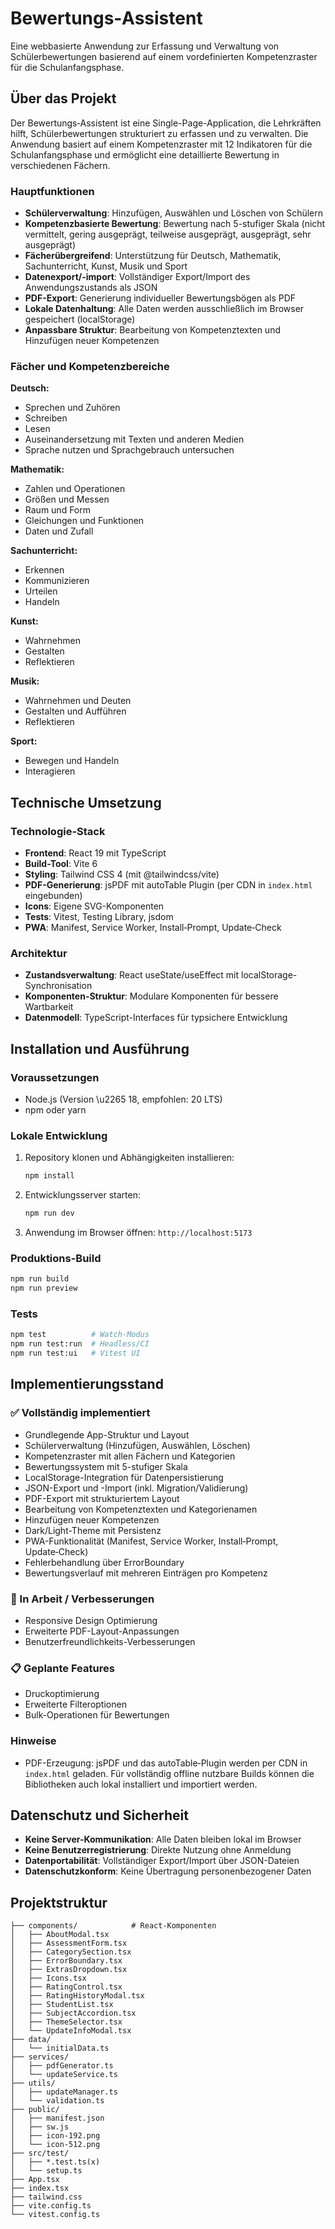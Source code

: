 
# Bewertungs‑Assistent

Eine webbasierte Anwendung zur Erfassung und Verwaltung von Schülerbewertungen basierend auf einem vordefinierten Kompetenzraster für die Schulanfangsphase.

## Über das Projekt

Der Bewertungs‑Assistent ist eine Single-Page-Application, die Lehrkräften hilft, Schülerbewertungen strukturiert zu erfassen und zu verwalten. Die Anwendung basiert auf einem Kompetenzraster mit 12 Indikatoren für die Schulanfangsphase und ermöglicht eine detaillierte Bewertung in verschiedenen Fächern.

### Hauptfunktionen

- **Schülerverwaltung**: Hinzufügen, Auswählen und Löschen von Schülern
- **Kompetenzbasierte Bewertung**: Bewertung nach 5-stufiger Skala (nicht vermittelt, gering ausgeprägt, teilweise ausgeprägt, ausgeprägt, sehr ausgeprägt)
- **Fächerübergreifend**: Unterstützung für Deutsch, Mathematik, Sachunterricht, Kunst, Musik und Sport
- **Datenexport/-import**: Vollständiger Export/Import des Anwendungszustands als JSON
- **PDF-Export**: Generierung individueller Bewertungsbögen als PDF
- **Lokale Datenhaltung**: Alle Daten werden ausschließlich im Browser gespeichert (localStorage)
- **Anpassbare Struktur**: Bearbeitung von Kompetenztexten und Hinzufügen neuer Kompetenzen

### Fächer und Kompetenzbereiche

**Deutsch:**
- Sprechen und Zuhören
- Schreiben  
- Lesen
- Auseinandersetzung mit Texten und anderen Medien
- Sprache nutzen und Sprachgebrauch untersuchen

**Mathematik:**
- Zahlen und Operationen
- Größen und Messen
- Raum und Form
- Gleichungen und Funktionen
- Daten und Zufall

**Sachunterricht:**
- Erkennen
- Kommunizieren
- Urteilen
- Handeln

**Kunst:**
- Wahrnehmen
- Gestalten
- Reflektieren

**Musik:**
- Wahrnehmen und Deuten
- Gestalten und Aufführen
- Reflektieren

**Sport:**
- Bewegen und Handeln
- Interagieren

## Technische Umsetzung

### Technologie-Stack
- **Frontend**: React 19 mit TypeScript
- **Build-Tool**: Vite 6
- **Styling**: Tailwind CSS 4 (mit @tailwindcss/vite)
- **PDF-Generierung**: jsPDF mit autoTable Plugin (per CDN in `index.html` eingebunden)
- **Icons**: Eigene SVG-Komponenten
- **Tests**: Vitest, Testing Library, jsdom
- **PWA**: Manifest, Service Worker, Install‑Prompt, Update‑Check

### Architektur
- **Zustandsverwaltung**: React useState/useEffect mit localStorage-Synchronisation
- **Komponenten-Struktur**: Modulare Komponenten für bessere Wartbarkeit
- **Datenmodell**: TypeScript-Interfaces für typsichere Entwicklung

## Installation und Ausführung

### Voraussetzungen
- Node.js (Version \u2265 18, empfohlen: 20 LTS)
- npm oder yarn

### Lokale Entwicklung

1. Repository klonen und Abhängigkeiten installieren:
   ```bash
   npm install
   ```

2. Entwicklungsserver starten:
   ```bash
   npm run dev
   ```

3. Anwendung im Browser öffnen: `http://localhost:5173`

### Produktions-Build

```bash
npm run build
npm run preview
```

### Tests

```bash
npm test          # Watch-Modus
npm run test:run  # Headless/CI
npm run test:ui   # Vitest UI
```

## Implementierungsstand

### ✅ Vollständig implementiert
- Grundlegende App-Struktur und Layout
- Schülerverwaltung (Hinzufügen, Auswählen, Löschen)
- Kompetenzraster mit allen Fächern und Kategorien
- Bewertungssystem mit 5-stufiger Skala
- LocalStorage-Integration für Datenpersistierung
- JSON-Export und -Import (inkl. Migration/Validierung)
- PDF-Export mit strukturiertem Layout
- Bearbeitung von Kompetenztexten und Kategorienamen
- Hinzufügen neuer Kompetenzen
- Dark/Light-Theme mit Persistenz
- PWA-Funktionalität (Manifest, Service Worker, Install‑Prompt, Update‑Check)
- Fehlerbehandlung über ErrorBoundary
- Bewertungsverlauf mit mehreren Einträgen pro Kompetenz

### 🔄 In Arbeit / Verbesserungen
- Responsive Design Optimierung
- Erweiterte PDF-Layout-Anpassungen
- Benutzerfreundlichkeits-Verbesserungen

### 📋 Geplante Features
- Druckoptimierung
- Erweiterte Filteroptionen
- Bulk-Operationen für Bewertungen

### Hinweise
- PDF-Erzeugung: jsPDF und das autoTable‑Plugin werden per CDN in `index.html` geladen. Für vollständig offline nutzbare Builds können die Bibliotheken auch lokal installiert und importiert werden.

## Datenschutz und Sicherheit

- **Keine Server-Kommunikation**: Alle Daten bleiben lokal im Browser
- **Keine Benutzerregistrierung**: Direkte Nutzung ohne Anmeldung
- **Datenportabilität**: Vollständiger Export/Import über JSON-Dateien
- **Datenschutzkonform**: Keine Übertragung personenbezogener Daten

## Projektstruktur

```
├── components/            # React-Komponenten
│   ├── AboutModal.tsx
│   ├── AssessmentForm.tsx
│   ├── CategorySection.tsx
│   ├── ErrorBoundary.tsx
│   ├── ExtrasDropdown.tsx
│   ├── Icons.tsx
│   ├── RatingControl.tsx
│   ├── RatingHistoryModal.tsx
│   ├── StudentList.tsx
│   ├── SubjectAccordion.tsx
│   ├── ThemeSelector.tsx
│   └── UpdateInfoModal.tsx
├── data/
│   └── initialData.ts
├── services/
│   ├── pdfGenerator.ts
│   └── updateService.ts
├── utils/
│   ├── updateManager.ts
│   └── validation.ts
├── public/
│   ├── manifest.json
│   ├── sw.js
│   ├── icon-192.png
│   └── icon-512.png
├── src/test/
│   ├── *.test.ts(x)
│   └── setup.ts
├── App.tsx
├── index.tsx
├── tailwind.css
├── vite.config.ts
└── vitest.config.ts
```
